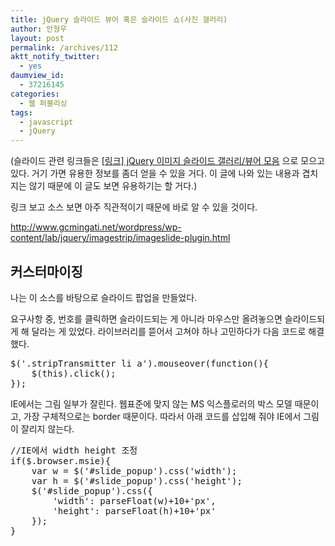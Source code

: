 ```yaml
---
title: jQuery 슬라이드 뷰어 혹은 슬라이드 쇼(사진 갤러리)
author: 안형우
layout: post
permalink: /archives/112
aktt_notify_twitter:
  - yes
daumview_id:
  - 37216145
categories:
  - 웹 퍼블리싱
tags:
  - javascript
  - jQuery
---
```

(슬라이드 관련 링크들은 <a title="[링크] jQuery 이미지 슬라이드 갤러리/뷰어 모음" rel="bookmark" href="https://mytory.net/archives/410">[링크] jQuery 이미지 슬라이드 갤러리/뷰어 모음</a> 으로 모으고 있다. 거기 가면 유용한 정보를 좀더 얻을 수 있을 거다. 이 글에 나와 있는 내용과 겹치지는 않기 때문에 이 글도 보면 유용하기는 할 거다.)

링크 보고 소스 보면 아주 직관적이기 때문에 바로 알 수 있을 것이다.

<http://www.gcmingati.net/wordpress/wp-content/lab/jquery/imagestrip/imageslide-plugin.html>

## 커스터마이징

나는 이 소스를 바탕으로 슬라이드 팝업을 만들었다.

요구사항 중, 번호를 클릭하면 슬라이드되는 게 아니라 마우스만 올려놓으면 슬라이드되게 해 달라는 게 있었다. 라이브러리를 뜯어서 고쳐야 하나 고민하다가 다음 코드로 해결했다.

<pre class="brush:js">$(&#039;.stripTransmitter li a&#039;).mouseover(function(){
	$(this).click();
});</pre>

IE에서는 그림 일부가 잘린다. 웹표준에 맞지 않는 MS 익스플로러의 박스 모델 때문이고, 가장 구체적으로는 border 때문이다. 따라서 아래 코드를 삽입해 줘야 IE에서 그림이 잘리지 않는다.

<pre class="brush:js">//IE에서 width height 조정
if($.browser.msie){
	var w = $(&#039;#slide_popup&#039;).css(&#039;width&#039;);
	var h = $(&#039;#slide_popup&#039;).css(&#039;height&#039;);
	$(&#039;#slide_popup&#039;).css({
		&#039;width&#039;: parseFloat(w)+10+&#039;px&#039;,
		&#039;height&#039;: parseFloat(h)+10+&#039;px&#039;
	});
}</pre>